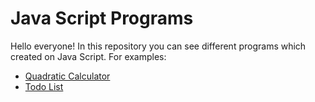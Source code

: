 # Java Script Programs
Hello everyone! In this repository you can see different programs which created on Java Script.
For examples:
- [Quadratic Calculator](https://skeinc.github.io/Java-Script-Programs/Quadratic%20Calculator/)
- [Todo List](https://skeinc.github.io/Java-Script-Programs/Todo%20List/)